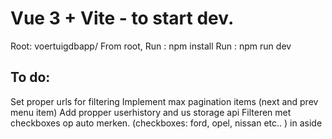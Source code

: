 # Vue 3 + Vite - to start dev. 
Root: voertuigdbapp/
From root,
Run : npm install
Run : npm run dev  

## To do:
Set proper urls for filtering
Implement max pagination items (next and prev menu item) 
Add propper userhistory and us storage api 
Filteren met checkboxes op auto merken. (checkboxes: ford, opel, nissan etc.. ) in aside
